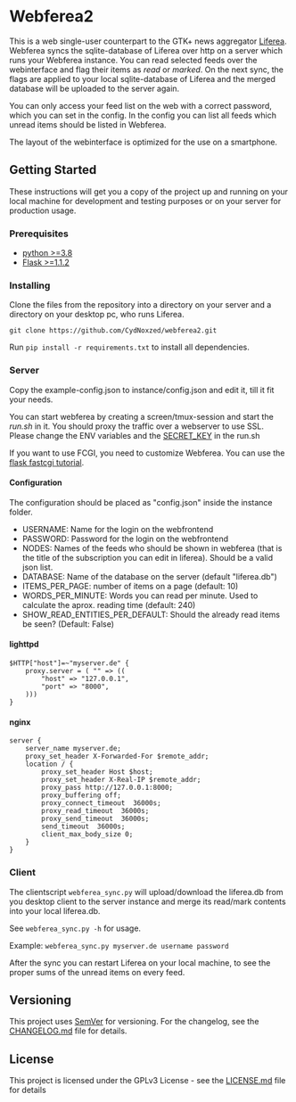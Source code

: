 # Webferea2

This is a web single-user counterpart to the GTK+ news aggregator [Liferea](https://lzone.de/liferea/ "Liferea"). Webferea syncs the sqlite-database of Liferea over http on a server which runs your Webferea instance. You can read selected feeds over the webinterface and flag their items as *read* or *marked*. On the next sync, the flags are applied to your local sqlite-database of Liferea and the merged database will be uploaded to the server again.

You can only access your feed list on the web with a correct password, which you can set in the config. In the config you can list all feeds which unread items should be listed in Webferea.

The layout of the webinterface is optimized for the use on a smartphone.

## Getting Started

These instructions will get you a copy of the project up and running on your local machine for development and testing purposes or on your server for production usage.

### Prerequisites

- [python >=3.8](https://www.python.org)
- [Flask >=1.1.2](http://flask.pocoo.org)

### Installing

Clone the files from the repository into a directory on your server and a directory on your desktop pc, who runs Liferea.

```
git clone https://github.com/CydNoxzed/webferea2.git
```

Run ```pip install -r requirements.txt``` to install all dependencies.


### Server

Copy the example-config.json to instance/config.json and edit it, till it fit your needs.

You can start webferea by creating a screen/tmux-session and start the *run.sh* in it. You should proxy the traffic over a webserver to use SSL.
Please change the ENV variables and the [SECRET_KEY](https://flask.palletsprojects.com/en/1.1.x/config/#SECRET_KEY) in the run.sh

If you want to use FCGI, you need to customize Webferea. You can use the [flask fastcgi tutorial](https://flask.palletsprojects.com/en/1.1.x/deploying/fastcgi/).

#### Configuration

The configuration should be placed as "config.json" inside the instance folder.

- USERNAME: Name for the login on the webfrontend
- PASSWORD: Password for the login on the webfrontend
- NODES: Names of the feeds who should be shown in webferea (that is the title of the subscription you can edit in liferea). Should be a valid json list.
- DATABASE: Name of the database on the server (default "liferea.db")
- ITEMS_PER_PAGE: number of items on a page (default: 10)
- WORDS_PER_MINUTE: Words you can read per minute. Used to calculate the aprox. reading time (default: 240)
- SHOW_READ_ENTITIES_PER_DEFAULT: Should the already read items be seen? (Default: False)


#### lighttpd
```
$HTTP["host"]=~"myserver.de" {
    proxy.server = ( "" => ((
        "host" => "127.0.0.1",
        "port" => "8000",
    )))
}
```

#### nginx
```
server {
    server_name myserver.de;
    proxy_set_header X-Forwarded-For $remote_addr;
    location / {
        proxy_set_header Host $host;
        proxy_set_header X-Real-IP $remote_addr;
        proxy_pass http://127.0.0.1:8000;
        proxy_buffering off;
        proxy_connect_timeout  36000s;
        proxy_read_timeout  36000s;
        proxy_send_timeout  36000s;
        send_timeout  36000s;
        client_max_body_size 0;
    }
}
```

### Client

The clientscript ```webferea_sync.py``` will upload/download the liferea.db from you desktop client to the server instance and merge its read/mark contents into your local liferea.db.

See ```webferea_sync.py -h``` for usage.

Example: ```webferea_sync.py myserver.de username password```

After the sync you can restart Liferea on your local machine, to see the proper sums of the unread items on every feed.

## Versioning

This project uses [SemVer](http://semver.org/) for versioning.
For the changelog, see the [CHANGELOG.md](CHANGELOG.md) file for details.

## License

This project is licensed under the GPLv3 License - see the [LICENSE.md](LICENSE.md) file for details


